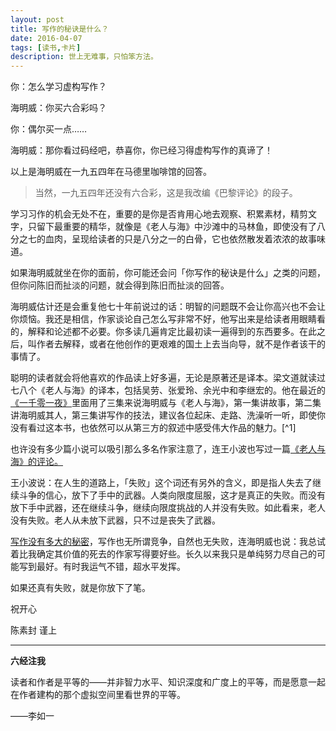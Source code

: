 ```yaml
---
layout: post
title: 写作的秘诀是什么？
date: 2016-04-07
tags: [读书,卡片]
description: 世上无难事，只怕笨方法。
---
```




你：怎么学习虚构写作？

海明威：你买六合彩吗？

你：偶尔买一点……

海明威：那你看过码经吧，恭喜你，你已经习得虚构写作的真谛了！

以上是海明威在一九五四年在马德里咖啡馆的回答。

>当然，一九五四年还没有六合彩，这是我改编《巴黎评论》的段子。

学习习作的机会无处不在，重要的是你是否肯用心地去观察、积累素材，精剪文字，只留下最重要的精华，就像是《老人与海》中沙滩中的马林鱼，即使没有了八分之七的血肉，呈现给读者的只是八分之一的白骨，它也依然散发着浓浓的故事味道。

如果海明威就坐在你的面前，你可能还会问「你写作的秘诀是什么」之类的问题，但你问陈旧而扯淡的问题，就会得到陈旧而扯淡的回答。

海明威估计还是会重复他七十年前说过的话：明智的问题既不会让你高兴也不会让你烦恼。我还是相信，作家谈论自己怎么写非常不好，他写出来是给读者用眼睛看的，解释和论述都不必要。你多读几遍肯定比最初读一遍得到的东西要多。在此之后，叫作者去解释，或者在他创作的更艰难的国土上去当向导，就不是作者该干的事情了。

聪明的读者就会将他喜欢的作品读上好多遍，无论是原著还是译本。梁文道就读过七八个《老人与海》的译本，包括吴劳、张爱玲、余光中和李继宏的。他在最近的[《一千零一夜》](http://www.lizhi.fm/1324184/)里面用了三集来说海明威与《老人与海》，第一集讲故事，第二集讲海明威其人，第三集讲写作的技法，建议各位起床、走路、洗澡听一听，即使你没有看过这本书，也依然可以从第三方的叙述中感受伟大作品的魅力。[^1]

也许没有多少篇小说可以吸引那么多名作家注意了，连王小波也写过一篇[《老人与海》的评论。](https://www.douban.com/group/topic/9157391/)

王小波说：在人生的道路上，「失败」这个词还有另外的含义，即是指人失去了继续斗争的信心，放下了手中的武器。人类向限度屈服，这才是真正的失败。而没有放下手中武器，还在继续斗争，继续向限度挑战的人并没有失败。如此看来，老人没有失败。老人从未放下武器，只不过是丧失了武器。

[写作没有多大的秘密](http://note.openmindclub.com/essays/Tony-write.html)，写作也无所谓竞争，自然也无失败，连海明威也说：我总试着比我确定其价值的死去的作家写得要好些。长久以来我只是单纯努力尽自己的可能写到最好。有时我运气不错，超水平发挥。

如果还真有失败，就是你放下了笔。

祝开心

陈素封 谨上

----

**六经注我**

读者和作者是平等的——并非智力水平、知识深度和广度上的平等，而是愿意一起在作者建构的那个虚拟空间里看世界的平等。

——李如一
